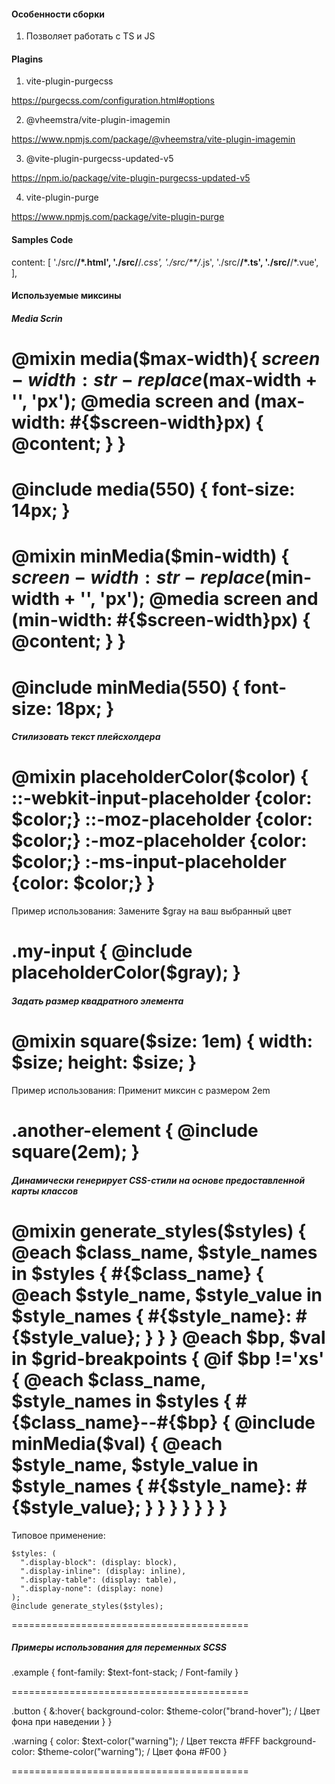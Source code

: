#### Особенности сборки

1. Позволяет работать с TS и JS

#### Plagins

1. vite-plugin-purgecss

https://purgecss.com/configuration.html#options

2. @vheemstra/vite-plugin-imagemin

https://www.npmjs.com/package/@vheemstra/vite-plugin-imagemin

3. @vite-plugin-purgecss-updated-v5

https://npm.io/package/vite-plugin-purgecss-updated-v5

4. vite-plugin-purge

https://www.npmjs.com/package/vite-plugin-purge

#### Samples Code

content: [
'./src/**/*.html',
'./src/**/*.css',
'./src/**/*.js',
'./src/**/*.ts',
'./src/**/*.vue',
],

#### Используемые миксины

##### Media Scrin

@mixin media($max-width){
  $screen-width: str-replace($max-width + '', 'px');
@media screen and (max-width: #{$screen-width}px) {
@content;
}
}
========================================
@include media(550) {
font-size: 14px;
}
========================================

@mixin minMedia($min-width) {
  $screen-width: str-replace($min-width + '', 'px');
@media screen and (min-width: #{$screen-width}px) {
@content;
}
}
========================================
@include minMedia(550) {
font-size: 18px;
}
========================================

##### Cтилизовать текст плейсхолдера

@mixin placeholderColor($color) {
::-webkit-input-placeholder {color: $color;}
::-moz-placeholder {color: $color;}
:-moz-placeholder {color: $color;}
:-ms-input-placeholder {color: $color;}
}
=========================================
Пример использования: Замените $gray на ваш выбранный цвет

.my-input {
@include placeholderColor($gray);
}
=========================================

##### Задать размер квадратного элемента

@mixin square($size: 1em) {
width: $size;
height: $size;
}
=========================================
Пример использования: Применит миксин с размером 2em

.another-element {
@include square(2em);
}
=========================================

##### Динамически генерирует CSS-стили на основе предоставленной карты классов

@mixin generate_styles($styles) {
  @each $class_name, $style_names in $styles {
    #{$class_name} {
@each $style_name, $style_value in $style_names {
        #{$style_name}: #{$style_value};
      }
    }
  }
  @each $bp, $val in $grid-breakpoints {
    @if $bp !='xs' {
      @each $class_name, $style_names in $styles {
        #{$class_name}--#{$bp} {
          @include minMedia($val) {
@each $style_name, $style_value in $style_names {
              #{$style_name}: #{$style_value};
}
}
}
}
}
}
}
=========================================
Типовое применение:

```
$styles: (
  ".display-block": (display: block),
  ".display-inline": (display: inline),
  ".display-table": (display: table),
  ".display-none": (display: none)
);
@include generate_styles($styles);
```

=========================================

##### Примеры использования для переменных SCSS

.example {
font-family: $text-font-stack; / Font-family
}

=========================================

.button {
&:hover{
background-color: $theme-color("brand-hover"); / Цвет фона при наведении
}
}

.warning {
color: $text-color("warning"); / Цвет текста #FFF
background-color: $theme-color("warning"); / Цвет фона #F00
}

=========================================
